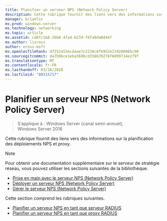 ```yaml
---
title: Planifier un serveur NPS (Network Policy Server)
description: Cette rubrique fournit des liens vers des informations sur la planification de la planification du déploiement du serveur de stratégie réseau RADIUS dans Windows Server 2016.
manager: brianlic
ms.prod: windows-server
ms.technology: networking
ms.topic: article
ms.assetid: cd6fc1b8-26b0-47a4-b27d-f6fa9da0d447
ms.author: lizross
author: eross-msft
ms.openlocfilehash: d7552a53ecdaae7c2238c8f6952e219280985c90
ms.sourcegitcommit: da7b9bce1eba369bcd156639276f6899714e279f
ms.translationtype: MT
ms.contentlocale: fr-FR
ms.lasthandoff: 03/26/2020
ms.locfileid: "80315717"
---
```

# <a name="plan-network-policy-server"></a>Planifier un serveur NPS (Network Policy Server)

>S’applique à : Windows Server (canal semi-annuel), Windows Server 2016

Cette rubrique fournit des liens vers des informations sur la planification des déploiements NPS et proxy.

>[!NOTE]
>Pour obtenir une documentation supplémentaire sur le serveur de stratégie réseau, vous pouvez utiliser les sections suivantes de la bibliothèque. 
> - [Prise en main avec le serveur NPS (Network Policy Server)](nps-getstart-top.md)
> - [Déployer un serveur NPS (Network Policy Server)](nps-deploy.md)
> - [Gérer le serveur NPS (Network Policy Server)](nps-manage-top.md)

Cette section comprend les rubriques suivantes.

- [Planifier un serveur NPS en tant que serveur RADIUS](nps-plan-server.md)
- [Planifier un serveur NPS en tant que proxy RADIUS](nps-plan-proxy.md)

